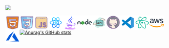 ![](https://komarev.com/ghpvc/?username=arifmamon&color=green)

<img align="left" alt="Electron" width="45px" src="/icons/icons8-html-5-512.png">
<img align="left" alt="Electron" width="45px" src="/icons/icons8-css3-512.png">
<img align="left" alt="Electron" width="45px" src="/icons/icons8-javascript-512.png">
<img align="left" alt="Electron" width="45px" src="/icons/icons8-react-native-512.png">
<img align="left" alt="Electron" width="45px" src="/icons/icons8-java-512.png">
<img align="left" alt="Electron" width="45px" src="/icons/icons8-nodejs.svg">
<img align="left" alt="Electron" width="45px" src="/icons/icons8-api-500.png">

<img align="left" alt="Electron" width="45px" src="/icons/icons8-github-512.png">
<img align="left" alt="Electron" width="45px" src="/icons/icons8-visual-studio-code-2019-480.png">
<img align="left" alt="Electron" width="45px" src="/icons/icons8-atom-editor-480.png">

<img align="left" alt="Electron" width="45px" src="/icons/icons8-amazon-web-services-480.png">
<img align="left" alt="Electron" width="45px" src="/icons/icons8-azure-480.png">
<br>

[![Anurag's GitHub stats](https://github-readme-stats.vercel.app/api?username=arifmamon&show_icons=true&theme=radical)](https://github.com/anuraghazra/github-readme-stats)
